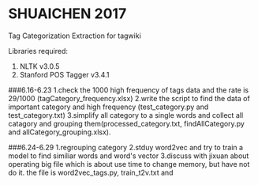 # SHUAICHEN 2017
Tag Categorization Extraction for tagwiki

Libraries required:
  1. NLTK v3.0.5
  2. Stanford POS Tagger v3.4.1


###6.16-6.23
1.check the 1000 high frequency of tags data and the rate is 29/1000 (tagCategory_frequency.xlsx)
2.write the script to find the data of important category and high frequency (test_category.py and test_category.txt)
3.simplify all category to a single words and collect all catagory and grouping them(processed_category.txt, findAllCategory.py and allCategory_grouping.xlsx).

###6.24-6.29
1.regrouping category
2.stduy word2vec and try to train a model to find similiar words and word's vector
3.discuss with jixuan about operating big file which is about use time to change memory, but have not do it.
the file is word2vec_tags.py, train_t2v.txt and
